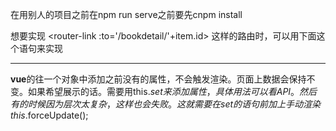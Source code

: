 在用别人的项目之前在npm run serve之前要先cnpm install

想要实现
<router-link :to='/bookdetail/'+item.id></router-link>
这样的路由时，可以用下面这个语句来实现
<router-link :to='`/bookdetail/${item.id}`'></router-link>
***

**vue**的往一个对象中添加之前没有的属性，不会触发渲染。页面上数据会保持不变。如果希望展示的话。需要用this.$set来添加属性，具体用法可以看API。
然后有的时候因为层次太复杂，这样也会失败。这就需要在set的语句前加上手动渲染this.$forceUpdate();
